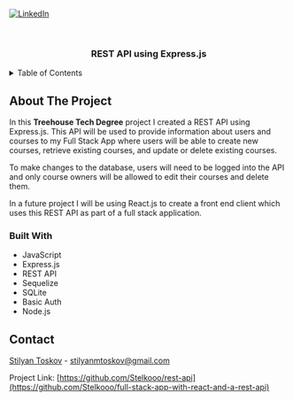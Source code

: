 [![LinkedIn][linkedin-shield]][linkedin-url]

<br />

<h3 align="center">REST API using Express.js</h3>

<!-- TABLE OF CONTENTS -->
<details>
  <summary>Table of Contents</summary>
  <ol>
    <li>
      <a href="#about-the-project">About The Project</a>
      <ul>
        <li><a href="#built-with">Built With</a></li>
      </ul>
    </li>
    <li><a href="#contact">Contact</a></li>
</details>

<!-- ABOUT THE PROJECT -->

## About The Project

In this **Treehouse Tech Degree** project I created a REST API using Express.js. This API will be used to provide information about users and courses to my Full Stack App where users will be able to create new courses, retrieve existing courses, and update or delete existing courses.

To make changes to the database, users will need to be logged into the API and only course owners will be allowed to edit their courses and delete them.

In a future project I will be using React.js to create a front end client which uses this REST API as part of a full stack application.

### Built With

- JavaScript
- Express.js
- REST API
- Sequelize
- SQLite
- Basic Auth
- Node.js

## Contact

[Stilyan Toskov](https://linkedin.com/in/stilyan-toskov) - stilyanmtoskov@gmail.com

Project Link: [https://github.com/Stelkooo/rest-api](https://github.com/Stelkooo/full-stack-app-with-react-and-a-rest-api)

[linkedin-shield]: https://img.shields.io/badge/-LinkedIn-black.svg?style=for-the-badge&logo=linkedin&colorB=555
[linkedin-url]: https://linkedin.com/in/stilyan-toskov
